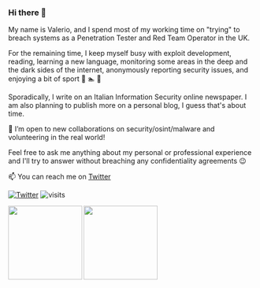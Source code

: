 ### Hi there 👋

My name is Valerio, and I spend most of my working time on "trying" to breach systems as a Penetration Tester and Red Team Operator in the UK. 

For the remaining time, I keep myself busy with exploit development, reading, learning a new language, monitoring some areas in the deep and the dark sides of the internet, anonymously reporting security issues, and enjoying a bit of sport :running: :swimmer: :climbing:

Sporadically, I write on an Italian Information Security online newspaper. I am also planning to publish more on a personal blog, I guess that's about time.

👯 I’m open to new collaborations on security/osint/malware and volunteering in the real world!

Feel free to ask me anything about my personal or professional experience and I'll try to answer without breaching any confidentiality agreements :wink:

📫 You can reach me on [Twitter](https://twitter.com/valeriocestrone) 

[![Twitter](https://img.shields.io/twitter/follow/valeriocestrone?style=social)](https://twitter.com/valeriocestrone) <img src="https://visitor-badge.laobi.icu/badge?page_id=v4lerio.v4lerio" alt="visits"/>

<img align="left" src="https://github-readme-stats.vercel.app/api?username=v4lerio&count_private=true&show_icons=true&theme=vue" height="150" />

<img align="left" src="https://github-readme-stats.vercel.app/api/top-langs/?username=v4lerio&layout=compact&theme=vue&langs_count=8" height="150"/>
